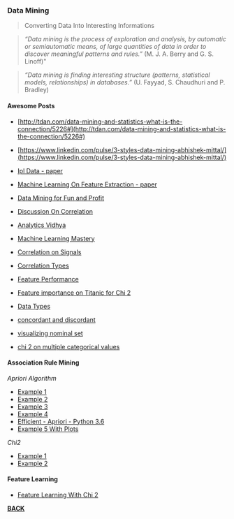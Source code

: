 ### Data Mining

> Converting Data Into Interesting Informations

> *“Data mining is the process of exploration and analysis, by automatic or semiautomatic means, of large quantities of data in order to discover meaningful patterns and rules.”*
(M. J. A. Berry and G. S. Linoff)"

> *“Data mining is finding interesting structure (patterns, statistical models, relationships) in databases.”* (U. Fayyad, S. Chaudhuri and P. Bradley)

#### Awesome Posts

- [http://tdan.com/data-mining-and-statistics-what-is-the-connection/5226#](http://tdan.com/data-mining-and-statistics-what-is-the-connection/5226#)
- [https://www.linkedin.com/pulse/3-styles-data-mining-abhishek-mittal/](https://www.linkedin.com/pulse/3-styles-data-mining-abhishek-mittal/)

- [Ipl Data - paper](http://www.ijmlc.org/papers/143-C00120-003.pdf)
- [Machine Learning On Feature Extraction - paper](https://arxiv.org/pdf/1711.10933.pdf)


- [Data Mining for Fun and Profit](https://www.jstor.org/stable/2676725?seq=1#page_scan_tab_contents)
- [Discussion On Correlation](https://www.researchgate.net/post/Correlation_between_discrete_and_categorical_data)

- [Analytics Vidhya](https://www.analyticsvidhya.com/blog/2016/12/introduction-to-feature-selection-methods-with-an-example-or-how-to-select-the-right-variables/)
- [Machine Learning Mastery](https://machinelearningmastery.com/feature-selection-machine-learning-python/)
- [Correlation on Signals](https://www.allaboutcircuits.com/technical-articles/understanding-correlation/)
- [Correlation Types](http://www.statisticssolutions.com/correlation-pearson-kendall-spearman/)
- [Feature Performance](https://www.kaggle.com/grfiv4/plotting-feature-importances)
- [Feature importance on Titanic for Chi 2](http://www.handsonmachinelearning.com/blog/2AeuRL/chi-square-feature-selection-in-python)

- [Data Types](https://statistics.laerd.com/statistical-guides/types-of-variable.php)
- [concordant and discordant](https://www.statisticshowto.datasciencecentral.com/concordant-pairs-discordant-pairs/)

- [visualizing nominal set](http://adataanalyst.com/data-analysis-resources/visualise-categorical-variables-in-python/)
- [chi 2 on multiple categorical values](https://stackoverflow.com/questions/48035381/correlation-among-multiple-categorical-variables-pandas)

#### Association Rule Mining

*Apriori Algorithm*

- [Example 1](http://pbpython.com/market-basket-analysis.html)
- [Example 2](https://stackabuse.com/association-rule-mining-via-apriori-algorithm-in-python/)
- [Example 3](https://www.analyticsvidhya.com/blog/2017/08/mining-frequent-items-using-apriori-algorithm/)
- [Example 4](https://rasbt.github.io/mlxtend/user_guide/frequent_patterns/apriori/)
- [Efficient - Apriori - Python 3.6](https://pypi.org/project/efficient-apriori/)
- [Example 5 With Plots](http://intelligentonlinetools.com/blog/tag/apriori-algorithm-in-data-mining/)

*Chi2*

- [Example 1](https://www.spss-tutorials.com/chi-square-independence-test/)
- [Example 2](http://statisticsbyjim.com/hypothesis-testing/chi-square-test-independence-example/)

#### Feature Learning
 
- [Feature Learning With Chi 2](https://www.linkedin.com/pulse/chi-square-feature-selection-python-md-badiuzzaman-biplob/)



**[BACK](/README.md)**